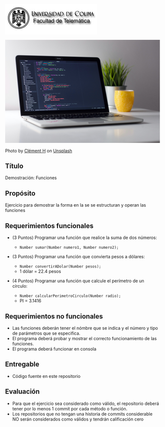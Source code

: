 
![Logo UCOL](img/ucol-logo.jpg)

![Portada](img/cover.jpg)

<span>Photo by <a href="https://unsplash.com/@clemhlrdt?utm_source=unsplash&amp;utm_medium=referral&amp;utm_content=creditCopyText">Clément H</a> on <a href="https://unsplash.com/s/photos/programming?utm_source=unsplash&amp;utm_medium=referral&amp;utm_content=creditCopyText">Unsplash</a></span>

## Título

Demostración: Funciones

## Propósito

Ejercicio para demostrar la forma en la se se estructuran y operan las funciones

## Requerimientos funcionales

- (3 Puntos) Programar una función que realice la suma de dos números:
  - `Number sumar(Number numero1, Number numero2);`

- (3 Puntos) Programar una función que convierta pesos a dólares:
  - `Number convertirADolar(Number pesos);`
  - 1 dólar = 22.4 pesos

- (4 Puntos) Programar una función que calcule el perímetro de un círculo:
  - `Number calcularPerimetroCirculo(Number radio);`
  - PI = 3.1416

## Requerimientos no funcionales

- Las funciones deberán tener el nómbre que se indica y el número y tipo de parámetros que se especifica.
- El programa deberá probar y mostrar el correcto funcionamiento de las funciones.
- El programa deberá funcionar en consola

## Entregable

- Código fuente en este repositorio
  
## Evaluación

- Para que el ejercicio sea considerado como válido, el repositorio deberá tener por lo menos 1 commit por cada método o función.
- Los repositorios que no tengan una historia de commits considerable NO serán considerados como válidos y tendrán calificación cero
